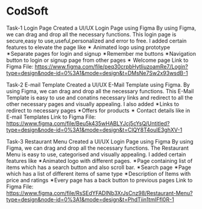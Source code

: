 # CodSoft
Task-1 Login Page
Created a UI/UX Login Page using Figma
By using Figma, we can drag and drop all the necessary functions.
This login page is secure,easy to use,useful,personalized and error to free.
I added certain features to elevate the page like
✴ Animated logo using prototype
✴Separate pages for login and signup 
✴Remember me buttons
✴Navigation button to login or signup page from other pages
✴ Welcome page
Link to Figma File: https://www.figma.com/file/peq30crpbHytliuzoamRe7/Login?type=design&node-id=0%3A1&mode=design&t=DMsNe7Sw2x93wsdB-1

Task-2 E-mail Template
Created a UI/UX E-Mail Template using Figma.
By using Figma, we can drag and drop all the necessary functions.
This E-Mail Template is easy to use and  conatins necessary links and redirect to all the other necessary pages and visually appealing.
I also added
✴Links to redirect to necessary pages
✴Offers for products
✴ Contact details like in E-mail Templates
Link to Figma File: https://www.figma.com/file/Beu5k435wHABLYJcj5cYsQ/Untitled?type=design&node-id=0%3A1&mode=design&t=ClQY8T4ouIE3ghXV-1

Task-3 Restaurant Menu
Created a UI/UX Login Page using Figma
By using Figma, we can drag and drop all the necessary functions.
The Restaurant Menu is easy to use, categorised and visually appealing.
I added certain features like
✴Animated logo with different pages.
✴Page containing list of items which has a search button and also scroll bar.
✴Search page
✴Page which has a list of different items of same type
✴Description of Items with price and ratings
✴Every page has a back button to previous pages
Link to Figma File: https://www.figma.com/file/RsSEdYFADlNb3XrJsCnz98/Restaurant-Menu?type=design&node-id=0%3A1&mode=design&t=PhdTiin1tmIFfl0R-1
